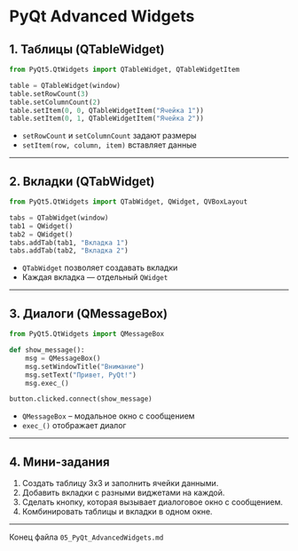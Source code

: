 # PyQt Advanced Widgets

## 1. Таблицы (QTableWidget)

```python
from PyQt5.QtWidgets import QTableWidget, QTableWidgetItem

table = QTableWidget(window)
table.setRowCount(3)
table.setColumnCount(2)
table.setItem(0, 0, QTableWidgetItem("Ячейка 1"))
table.setItem(0, 1, QTableWidgetItem("Ячейка 2"))
```

* `setRowCount` и `setColumnCount` задают размеры
* `setItem(row, column, item)` вставляет данные

---

## 2. Вкладки (QTabWidget)

```python
from PyQt5.QtWidgets import QTabWidget, QWidget, QVBoxLayout

tabs = QTabWidget(window)
tab1 = QWidget()
tab2 = QWidget()
tabs.addTab(tab1, "Вкладка 1")
tabs.addTab(tab2, "Вкладка 2")
```

* `QTabWidget` позволяет создавать вкладки
* Каждая вкладка — отдельный `QWidget`

---

## 3. Диалоги (QMessageBox)

```python
from PyQt5.QtWidgets import QMessageBox

def show_message():
    msg = QMessageBox()
    msg.setWindowTitle("Внимание")
    msg.setText("Привет, PyQt!")
    msg.exec_()

button.clicked.connect(show_message)
```

* `QMessageBox` – модальное окно с сообщением
* `exec_()` отображает диалог

---

## 4. Мини-задания

1. Создать таблицу 3x3 и заполнить ячейки данными.
2. Добавить вкладки с разными виджетами на каждой.
3. Сделать кнопку, которая вызывает диалоговое окно с сообщением.
4. Комбинировать таблицы и вкладки в одном окне.

---

Конец файла `05_PyQt_AdvancedWidgets.md`
